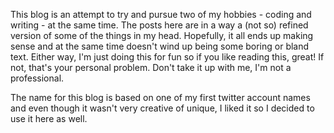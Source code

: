 This blog is an attempt to try and pursue two of my hobbies - coding and writing - at the same time. The posts here are in a way a (not so) refined version of some of the things in my head. Hopefully, it all ends up making sense and at the same time doesn't wind up being some boring or bland text. Either way, I'm just doing this for fun so if you like reading this, great! If not, that's your personal problem. Don't take it up with me, I'm not a professional.

The name for this blog is based on one of my first twitter account names and even though it wasn't very creative of unique, I liked it so I decided to use it here as well.